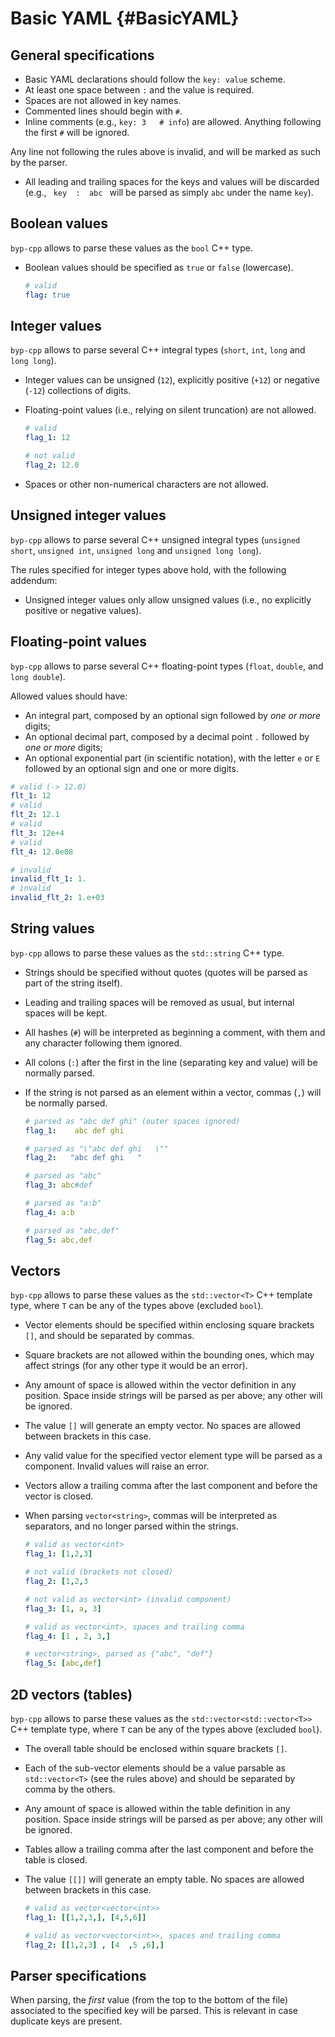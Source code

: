 # Basic YAML {#BasicYAML}


## General specifications

- Basic YAML declarations should follow the `key: value` scheme.
- At least one space between `:` and the value is required.
- Spaces are not allowed in key names.
- Commented lines should begin with `#`.
- Inline comments (e.g., `key: 3   # info`) are allowed.
  Anything following the first `#` will be ignored.

Any line not following the rules above is invalid, and will be
marked as such by the parser.

- All leading and trailing spaces for the keys and values will
  be discarded (e.g., `  key  :  abc  ` will be parsed as simply
  `abc` under the name `key`).


## Boolean values

`byp-cpp` allows to parse these values as the `bool` C++ type.

- Boolean values should be specified as `true` or `false`
  (lowercase).

    ```YAML
    # valid
    flag: true
    ```

## Integer values

`byp-cpp` allows to parse several C++ integral types (`short`,
`int`, `long` and `long long`).

- Integer values can be unsigned (`12`), explicitly positive
  (`+12`) or negative (`-12`) collections of digits.
- Floating-point values (i.e., relying on silent truncation)
  are not allowed.

    ```YAML
    # valid
    flag_1: 12

    # not valid
    flag_2: 12.0
    ```

- Spaces or other non-numerical characters are not allowed.


## Unsigned integer values

`byp-cpp` allows to parse several C++ unsigned integral types
(`unsigned short`, `unsigned int`, `unsigned long` and
`unsigned long long`).

The rules specified for integer types above hold, with the
following addendum:

- Unsigned integer values only allow unsigned values (i.e., no
  explicitly positive or negative values).


## Floating-point values

`byp-cpp` allows to parse several C++ floating-point types
(`float`, `double`, and `long double`).

Allowed values should have:
- An integral part, composed by an optional sign followed by
  *one or more* digits;
- An optional decimal part, composed by a decimal point `.`
  followed by *one or more* digits;
- An optional exponential part (in scientific notation), with
  the letter `e` or `E` followed by an optional sign and one or
  more digits.

```YAML
# valid (-> 12.0)
flt_1: 12
# valid
flt_2: 12.1
# valid
flt_3: 12e+4
# valid
flt_4: 12.0e08

# invalid
invalid_flt_1: 1.
# invalid
invalid_flt_2: 1.e+03
```


## String values

`byp-cpp` allows to parse these values as the `std::string` C++
type.

- Strings should be specified without quotes (quotes will be
  parsed as part of the string itself).
- Leading and trailing spaces will be removed as usual, but
  internal spaces will be kept.
- All hashes (`#`) will be interpreted as beginning a comment,
  with them and any character following them ignored.
- All colons (`:`) after the first in the line (separating key
  and value) will be normally parsed.
- If the string is not parsed as an element within a vector,
  commas (`,`) will be normally parsed.

  ```YAML
  # parsed as "abc def ghi" (outer spaces ignored)
  flag_1:    abc def ghi   

  # parsed as "\"abc def ghi   \""
  flag_2:   "abc def ghi   "

  # parsed as "abc"
  flag_3: abc#def

  # parsed as "a:b"
  flag_4: a:b

  # parsed as "abc,def"
  flag_5: abc,def
  ```


## Vectors

`byp-cpp` allows to parse these values as the `std::vector<T>`
C++ template type, where `T` can be any of the types above
(excluded `bool`).

- Vector elements should be specified within enclosing square
  brackets `[]`, and should be separated by commas.
- Square brackets are not allowed within the bounding ones,
  which may affect strings (for any other type it would be an
  error).
- Any amount of space is allowed within the vector definition
  in any position. Space inside strings will be parsed as per
  above; any other will be ignored.
- The value `[]` will generate an empty vector. No spaces are
  allowed between brackets in this case.
- Any valid value for the specified vector element type will be
  parsed as a component. Invalid values will raise an error.
- Vectors allow a trailing comma after the last component and
  before the vector is closed.
- When parsing `vector<string>`, commas will be interpreted as
  separators, and no longer parsed within the strings.

  ```YAML
  # valid as vector<int>
  flag_1: [1,2,3]

  # not valid (brackets not closed)
  flag_2: [1,2,3

  # not valid as vector<int> (invalid component)
  flag_3: [1, a, 3]

  # valid as vector<int>, spaces and trailing comma
  flag_4: [1 , 2, 3,]

  # vector<string>, parsed as {"abc", "def"}
  flag_5: [abc,def]
  ```


## 2D vectors (tables)

`byp-cpp` allows to parse these values as the
`std::vector<std::vector<T>>` C++ template type, where `T` can
be any of the types above (excluded `bool`).

- The overall table should be enclosed within square brackets
  `[]`.
- Each of the sub-vector elements should be a value parsable as
  `std::vector<T>` (see the rules above) and should be
  separated by comma by the others.
- Any amount of space is allowed within the table definition in
  any position. Space inside strings will be parsed as per
  above; any other will be ignored.
- Tables allow a trailing comma after the last component and
  before the table is closed.
- The value `[[]]` will generate an empty table. No spaces are
  allowed between brackets in this case.

  ```YAML
  # valid as vector<vector<int>>
  flag_1: [[1,2,3,], [4,5,6]]

  # valid as vector<vector<int>>, spaces and trailing comma
  flag_2: [[1,2,3] , [4  ,5 ,6],]
  ```


## Parser specifications

When parsing, the *first* value (from the top to the bottom of
the file) associated to the specified key will be parsed. This
is relevant in case duplicate keys are present.

